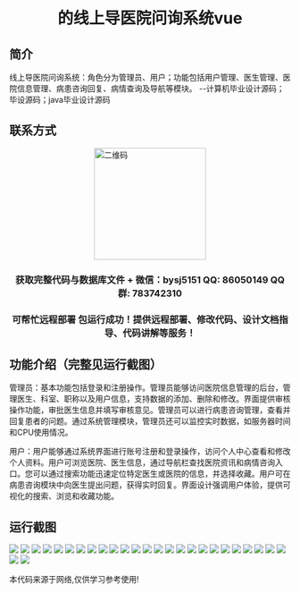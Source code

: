 <p><h1 align="center">的线上导医院问询系统vue</h1></p>

## 简介
线上导医院问询系统：角色分为管理员、用户；功能包括用户管理、医生管理、医院信息管理、病患咨询回复、病情查询及导航等模块。    --计算机毕业设计源码；毕设源码；java毕业设计源码


## 联系方式
<img src="https://bs-1329754181.cos.ap-shanghai.myqcloud.com/wx.jpg" alt="二维码" style="display: block; margin: 0 auto;" width="200px">
<p><h3 align="center">获取完整代码与数据库文件 + 微信：bysj5151 QQ: 86050149 QQ群: 783742310</h3></p>
<p><h3 align="center">可帮忙远程部署 包运行成功！提供远程部署、修改代码、设计文档指导、代码讲解等服务！</h3></p>

## 功能介绍（完整见运行截图）
管理员：基本功能包括登录和注册操作。管理员能够访问医院信息管理的后台，管理医生、科室、职称以及用户信息，支持数据的添加、删除和修改。界面提供审核操作功能，审批医生信息并填写审核意见。管理员可以进行病患咨询管理，查看并回复患者的问题。通过系统管理模块，管理员还可以监控实时数据，如服务器时间和CPU使用情况。

用户：用户能够通过系统界面进行账号注册和登录操作，访问个人中心查看和修改个人资料。用户可浏览医院、医生信息，通过导航栏查找医院资讯和病情咨询入口。您可以通过搜索功能迅速定位特定医生或医院的信息，并选择收藏。用户可在病患咨询模块中向医生提出问题，获得实时回复。界面设计强调用户体验，提供可视化的搜索、浏览和收藏功能。


## 运行截图
![](https://bs-1329754181.cos.ap-shanghai.myqcloud.com/ssm/OnlineHospitalInquirySystem/img/001.jpg)
![](https://bs-1329754181.cos.ap-shanghai.myqcloud.com/ssm/OnlineHospitalInquirySystem/img/002.jpg)
![](https://bs-1329754181.cos.ap-shanghai.myqcloud.com/ssm/OnlineHospitalInquirySystem/img/003.jpg)
![](https://bs-1329754181.cos.ap-shanghai.myqcloud.com/ssm/OnlineHospitalInquirySystem/img/004.jpg)
![](https://bs-1329754181.cos.ap-shanghai.myqcloud.com/ssm/OnlineHospitalInquirySystem/img/005.jpg)
![](https://bs-1329754181.cos.ap-shanghai.myqcloud.com/ssm/OnlineHospitalInquirySystem/img/006.jpg)
![](https://bs-1329754181.cos.ap-shanghai.myqcloud.com/ssm/OnlineHospitalInquirySystem/img/007.jpg)
![](https://bs-1329754181.cos.ap-shanghai.myqcloud.com/ssm/OnlineHospitalInquirySystem/img/008.jpg)
![](https://bs-1329754181.cos.ap-shanghai.myqcloud.com/ssm/OnlineHospitalInquirySystem/img/009.jpg)
![](https://bs-1329754181.cos.ap-shanghai.myqcloud.com/ssm/OnlineHospitalInquirySystem/img/010.jpg)
![](https://bs-1329754181.cos.ap-shanghai.myqcloud.com/ssm/OnlineHospitalInquirySystem/img/011.jpg)
![](https://bs-1329754181.cos.ap-shanghai.myqcloud.com/ssm/OnlineHospitalInquirySystem/img/012.jpg)
![](https://bs-1329754181.cos.ap-shanghai.myqcloud.com/ssm/OnlineHospitalInquirySystem/img/013.jpg)
![](https://bs-1329754181.cos.ap-shanghai.myqcloud.com/ssm/OnlineHospitalInquirySystem/img/014.jpg)
![](https://bs-1329754181.cos.ap-shanghai.myqcloud.com/ssm/OnlineHospitalInquirySystem/img/015.jpg)
![](https://bs-1329754181.cos.ap-shanghai.myqcloud.com/ssm/OnlineHospitalInquirySystem/img/016.jpg)
![](https://bs-1329754181.cos.ap-shanghai.myqcloud.com/ssm/OnlineHospitalInquirySystem/img/017.jpg)
![](https://bs-1329754181.cos.ap-shanghai.myqcloud.com/ssm/OnlineHospitalInquirySystem/img/018.jpg)
![](https://bs-1329754181.cos.ap-shanghai.myqcloud.com/ssm/OnlineHospitalInquirySystem/img/019.jpg)
![](https://bs-1329754181.cos.ap-shanghai.myqcloud.com/ssm/OnlineHospitalInquirySystem/img/020.jpg)
![](https://bs-1329754181.cos.ap-shanghai.myqcloud.com/ssm/OnlineHospitalInquirySystem/img/021.jpg)
![](https://bs-1329754181.cos.ap-shanghai.myqcloud.com/ssm/OnlineHospitalInquirySystem/img/022.jpg)
![](https://bs-1329754181.cos.ap-shanghai.myqcloud.com/ssm/OnlineHospitalInquirySystem/img/023.jpg)
![](https://bs-1329754181.cos.ap-shanghai.myqcloud.com/ssm/OnlineHospitalInquirySystem/img/024.jpg)
![](https://bs-1329754181.cos.ap-shanghai.myqcloud.com/ssm/OnlineHospitalInquirySystem/img/025.jpg)
![](https://bs-1329754181.cos.ap-shanghai.myqcloud.com/ssm/OnlineHospitalInquirySystem/img/026.jpg)
![](https://bs-1329754181.cos.ap-shanghai.myqcloud.com/ssm/OnlineHospitalInquirySystem/img/027.jpg)

<p>本代码来源于网络,仅供学习参考使用!</p>
